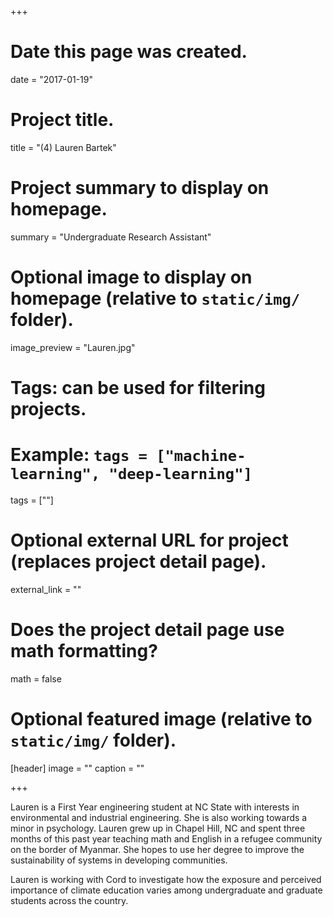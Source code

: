 +++
# Date this page was created.
date = "2017-01-19"

# Project title.
title = "(4) Lauren Bartek"

# Project summary to display on homepage.
summary = "Undergraduate Research Assistant"

# Optional image to display on homepage (relative to `static/img/` folder).
image_preview = "Lauren.jpg"

# Tags: can be used for filtering projects.
# Example: `tags = ["machine-learning", "deep-learning"]`
tags = [""]

# Optional external URL for project (replaces project detail page).
external_link = ""

# Does the project detail page use math formatting?
math = false

# Optional featured image (relative to `static/img/` folder).
[header]
image = ""
caption = ""

+++

Lauren is a First Year engineering student at NC State with interests in environmental and industrial engineering. She is also working towards a minor in psychology. Lauren grew up in Chapel Hill, NC and spent three months of this past year teaching math and English in a refugee community on the border of Myanmar. She hopes to use her degree to improve the sustainability of systems in developing communities. 

Lauren is working with Cord to investigate how the exposure and perceived importance of climate education varies among undergraduate and graduate students across the country.
